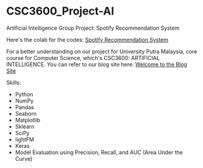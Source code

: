 # CSC3600_Project-AI
Artificial Intelligence Group Project: Spotify Recommendation System

Here's the colab for the codes: 
<a href="https://colab.research.google.com/drive/1eiQueR2F3DHOBmX3RkhtCgBwdUIXhyZQ?usp=sharing" >Spotify Recommendation System</a>

For a better understanding on our project for University Putra Malaysia, core course for Computer Science, which's CSC3600: ARTIFICIAL INTELLIGENCE. You can refer to our blog site here:
<a href="https://sites.google.com/student.upm.edu.my/spotify-recommendation-system/home" >Welcome to the Blog Site</a>

Skills:
- Python
- NumPy
- Pandas
- Seaborn
- Matplotlib
- Sklearn
- SciPy
- lightFM
- Keras
- Model Evaluation using Precision, Recall, and AUC (Area Under the Curve)


